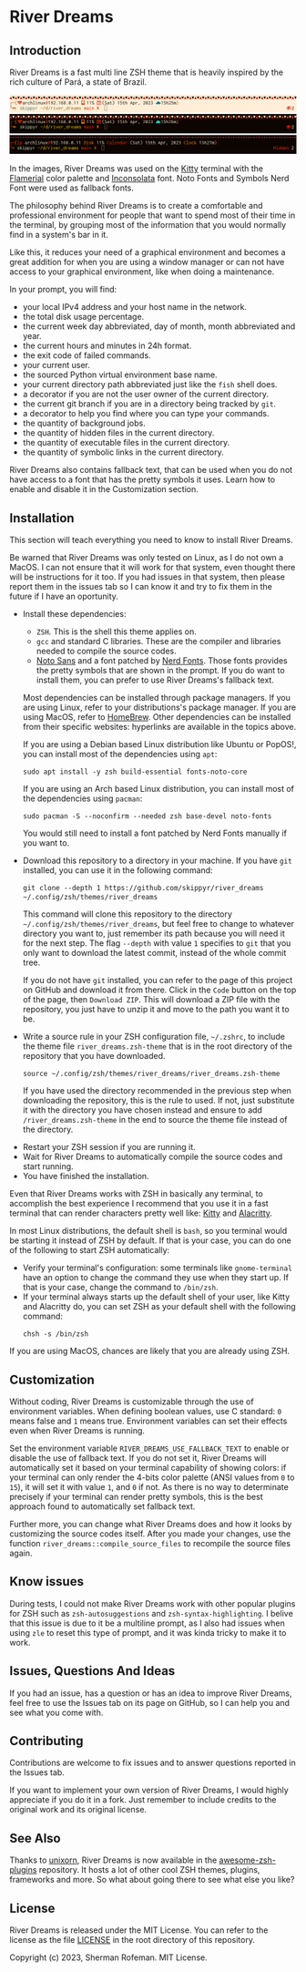 <h1>River Dreams</h1>
	<h2>Introduction</h2>
		<p>River Dreams is a fast multi line ZSH theme that is heavily inspired by the rich culture of Pará, a state of Brazil.</p>
		<img src="./images/image_0.png"/>
		<img src="./images/image_1.png"/>
		<img src="./images/image_2.png"/>
		<p>In the images, River Dreams was used on the <a href="https://github.com/kovidgoyal/kitty">Kitty</a> terminal with the <a href="https://github.com/skippyr/flamerial">Flamerial</a> color palette and <a href="https://fonts.google.com/specimen/Inconsolata">Inconsolata</a> font. Noto Fonts and Symbols Nerd Font were used as fallback fonts.</p>
		<p>The philosophy behind River Dreams is to create a comfortable and professional environment for people that want to spend most of their time in the terminal, by grouping most of the information that you would normally find in a system's bar in it.</p>
		<p>Like this, it reduces your need of a graphical environment and becomes a great addition for when you are using a window manager or can not have access to your graphical environment, like when doing a maintenance.</p>
		<p>In your prompt, you will find:</p>
		<ul>
			<li>your local IPv4 address and your host name in the network.</li>
			<li>the total disk usage percentage.</li>
			<li>the current week day abbreviated, day of month, month abbreviated and year.</li>
			<li>the current hours and minutes in 24h format.</li>
			<li>the exit code of failed commands.</li>
			<li>your current user.</li>
			<li>the sourced Python virtual environment base name.</li>
			<li>your current directory path abbreviated just like the <code>fish</code> shell does.</li>
			<li>a decorator if you are not the user owner of the current directory.</li>
			<li>the current git branch if you are in a directory being tracked by <code>git</code>.</li>
			<li>a decorator to help you find where you can type your commands.</li>
			<li>the quantity of background jobs.</li>
			<li>the quantity of hidden files in the current directory.</li>
			<li>the quantity of executable files in the current directory.</li>
			<li>the quantity of symbolic links in the current directory.</li>
		</ul>
		<p>River Dreams also contains fallback text, that can be used when you do not have access to a font that has the pretty symbols it uses. Learn how to enable and disable it in the Customization section.</p>
	<h2>Installation</h2>
		<p>This section will teach everything you need to know to install River Dreams.</p>
		<p>Be warned that River Dreams was only tested on Linux, as I do not own a MacOS. I can not ensure that it will work for that system, even thought there will be instructions for it too. If you had issues in that system, then please report them in the issues tab so I can know it and try to fix them in the future if I have an oportunity.</p>
		<ul>
			<li>Install these dependencies:</li>
				<ul>
					<li><code>ZSH</code>. This is the shell this theme applies on.</li>
					<li><code>gcc</code> and standard C libraries. These are the compiler and libraries needed to compile the source codes.</li>
					<li><a href="https://fonts.google.com/noto/specimen/Noto+Sans">Noto Sans</a> and a font patched by <a href="https://github.com/ryanoasis/nerd-fonts">Nerd Fonts</a>. Those fonts provides the pretty symbols that are shown in the prompt. If you do want to install them, you can prefer to use River Dreams's fallback text.</li>
				</ul>
				<p>Most dependencies can be installed through package managers. If you are using Linux, refer to your distributions's package manager. If you are using MacOS, refer to <a href="https://brew.sh">HomeBrew</a>. Other dependencies can be installed from their specific websites: hyperlinks are available in the topics above.</p>
				<p>If you are using a Debian based Linux distribution like Ubuntu or PopOS!, you can install most of the dependencies using <code>apt</code>:</p>
				<pre><code>sudo apt install -y zsh build-essential fonts-noto-core</code></pre>
				<p>If you are using an Arch based Linux distribution, you can install most of the dependencies using <code>pacman</code>:</p>
				<pre><code>sudo pacman -S --noconfirm --needed zsh base-devel noto-fonts</code></pre>
				<p>You would still need to install a font patched by Nerd Fonts manually if you want to.</p>
			<li>Download this repository to a directory in your machine. If you have <code>git</code> installed, you can use it in the following command:</li>
			<pre><code>git clone --depth 1 https://github.com/skippyr/river_dreams ~/.config/zsh/themes/river_dreams</code></pre>
			<p>This command will clone this repository to the directory <code>~/.config/zsh/themes/river_dreams</code>, but feel free to change to whatever directory you want to, just remember its path because you will need it for the next step. The flag <code>--depth</code> with value <code>1</code> specifies to <code>git</code> that you only want to download the latest commit, instead of the whole commit tree.</p>
			<p>If you do not have <code>git</code> installed, you can refer to the page of this project on GitHub and download it from there. Click in the <code>Code</code> button on the top of the page, then <code>Download ZIP</code>. This will download a ZIP file with the repository, you just have to unzip it and move to the path you want it to be.</p>
			<li>Write a source rule in your ZSH configuration file, <code>~/.zshrc</code>, to include the theme file <code>river_dreams.zsh-theme</code> that is in the root directory of the repository that you have downloaded.</li>
			<pre><code>source ~/.config/zsh/themes/river_dreams/river_dreams.zsh-theme</code></pre>
			<p>If you have used the directory recommended in the previous step when downloading the repository, this is the rule to used. If not, just substitute it with the directory you have chosen instead and ensure to add <code>/river_dreams.zsh-theme</code> in the end to source the theme file instead of the directory.</p>
			<li>Restart your ZSH session if you are running it.</li>
			<li>Wait for River Dreams to automatically compile the source codes and start running.</li>
			<li>You have finished the installation.</li>
		</ul>
		<p>Even that River Dreams works with ZSH in basically any terminal, to accomplish the best experience I recommend that you use it in a fast terminal that can render characters pretty well like: <a href="https://github.com/kovidgoyal/kitty">Kitty</a> and <a href="https://github.com/alacritty/alacritty">Alacritty</a>.</p>
		<p>In most Linux distributions, the default shell is <code>bash</code>, so you terminal would be starting it instead of ZSH by default. If that is your case, you can do one of the following to start ZSH automatically:</p>
		<ul>
			<li>Verify your terminal's configuration: some terminals like <code>gnome-terminal</code> have an option to change the command they use when they start up. If that is your case, change the command to <code>/bin/zsh</code>.</li>
			<li>If your terminal always starts up the default shell of your user, like Kitty and Alacritty do, you can set ZSH as your default shell with the following command:</li>
			<pre><code>chsh -s /bin/zsh</code></pre>
		</ul>
		<p>If you are using MacOS, chances are likely that you are already using ZSH.</p>
	<h2>Customization</h2>
		<p>Without coding, River Dreams is customizable through the use of environment variables. When defining boolean values, use C standard: <code>0</code> means false and <code>1</code> means true. Environment variables can set their effects even when River Dreams is running.</p>
		<p>Set the environment variable <code>RIVER_DREAMS_USE_FALLBACK_TEXT</code> to enable or disable the use of fallback text. If you do not set it, River Dreams will automatically set it based on your terminal capability of showing colors: if your terminal can only render the 4-bits color palette (ANSI values from <code>0</code> to <code>15</code>), it will set it with value <code>1</code>, and <code>0</code> if not. As there is no way to determinate precisely if your terminal can render pretty symbols, this is the best approach found to automatically set fallback text.</p>
		<p>Further more, you can change what River Dreams does and how it looks by customizing the source codes itself. After you made your changes, use the function <code>river_dreams::compile_source_files</code> to recompile the source files again.</p>
	<h2>Know issues</h2>
	<p>During tests, I could not make River Dreams work with other popular plugins for ZSH such as <code>zsh-autosuggestions</code> and <code>zsh-syntax-highlighting</code>. I belive that this issue is due to it be a multiline prompt, as I also had issues when using <code>zle</code> to reset this type of prompt, and it was kinda tricky to make it to work.</p>
	<h2>Issues, Questions And Ideas</h2>
		<p>If you had an issue, has a question or has an idea to improve River Dreams, feel free to use the Issues tab on its page on GitHub, so I can help you and see what you come with.</p>
	<h2>Contributing</h2>
		<p>Contributions are welcome to fix issues and to answer questions reported in the Issues tab.</p>
		<p>If you want to implement your own version of River Dreams, I would highly appreciate if you do it in a fork. Just remember to include credits to the original work and its original license.</p>
	<h2>See Also</h2>
		<p>Thanks to <a href="https://github.com/unixorn">unixorn</a>, River Dreams is now available in the <a href="https://github.com/unixorn/awesome-zsh-plugins">awesome-zsh-plugins</a> repository. It hosts a lot of other cool ZSH themes, plugins, frameworks and more. So what about going there to see what else you like?</p>
	<h2>License</h2>
		<p>River Dreams is released under the MIT License. You can refer to the license as the file <a href="https://github.com/skippyr/river_dreams/blob/main/LICENSE">LICENSE</a> in the root directory of this repository.</p>
		<p>Copyright (c) 2023, Sherman Rofeman. MIT License.</p>

